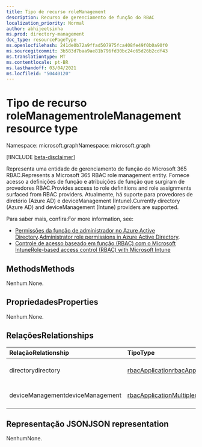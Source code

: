 ```yaml
---
title: Tipo de recurso roleManagement
description: Recurso de gerenciamento de função do RBAC
localization_priority: Normal
author: abhijeetsinha
ms.prod: directory-management
doc_type: resourcePageType
ms.openlocfilehash: 241de0b72a9ffad507975fca408fe49f0b0a90f0
ms.sourcegitcommit: 3b583d7baa9ae81b796fd30bc24c65d26b2cdf43
ms.translationtype: MT
ms.contentlocale: pt-BR
ms.lasthandoff: 03/04/2021
ms.locfileid: "50440120"
---
```

# <a name="rolemanagement-resource-type"></a><span data-ttu-id="e47b3-103">Tipo de recurso roleManagement</span><span class="sxs-lookup"><span data-stu-id="e47b3-103">roleManagement resource type</span></span>

<span data-ttu-id="e47b3-104">Namespace: microsoft.graph</span><span class="sxs-lookup"><span data-stu-id="e47b3-104">Namespace: microsoft.graph</span></span>

[!INCLUDE [beta-disclaimer](../../includes/beta-disclaimer.md)]

<span data-ttu-id="e47b3-105">Representa uma entidade de gerenciamento de função do Microsoft 365 RBAC.</span><span class="sxs-lookup"><span data-stu-id="e47b3-105">Represents a Microsoft 365 RBAC role management entity.</span></span> <span data-ttu-id="e47b3-106">Fornece acesso a definições de função e atribuições de função que surgiram de provedores RBAC.</span><span class="sxs-lookup"><span data-stu-id="e47b3-106">Provides access to role definitions and role assignments surfaced from RBAC providers.</span></span> <span data-ttu-id="e47b3-107">Atualmente, há suporte para provedores de diretório (Azure AD) e deviceManagement (Intune).</span><span class="sxs-lookup"><span data-stu-id="e47b3-107">Currently directory (Azure AD) and  deviceManagement (Intune) providers are supported.</span></span> 

<span data-ttu-id="e47b3-108">Para saber mais, confira:</span><span class="sxs-lookup"><span data-stu-id="e47b3-108">For more information, see:</span></span> 
* <span data-ttu-id="e47b3-109">[Permissões da função de administrador no Azure Active Directory](/azure/active-directory/users-groups-roles/directory-assign-admin-roles).</span><span class="sxs-lookup"><span data-stu-id="e47b3-109">[Administrator role permissions in Azure Active Directory](/azure/active-directory/users-groups-roles/directory-assign-admin-roles).</span></span>
* [<span data-ttu-id="e47b3-110">Controle de acesso baseado em função (RBAC) com o Microsoft Intune</span><span class="sxs-lookup"><span data-stu-id="e47b3-110">Role-based access control (RBAC) with Microsoft Intune</span></span>](/mem/intune/fundamentals/role-based-access-control)

## <a name="methods"></a><span data-ttu-id="e47b3-111">Methods</span><span class="sxs-lookup"><span data-stu-id="e47b3-111">Methods</span></span>

<span data-ttu-id="e47b3-112">Nenhum.</span><span class="sxs-lookup"><span data-stu-id="e47b3-112">None.</span></span>

## <a name="properties"></a><span data-ttu-id="e47b3-113">Propriedades</span><span class="sxs-lookup"><span data-stu-id="e47b3-113">Properties</span></span>

<span data-ttu-id="e47b3-114">Nenhum.</span><span class="sxs-lookup"><span data-stu-id="e47b3-114">None.</span></span>

## <a name="relationships"></a><span data-ttu-id="e47b3-115">Relações</span><span class="sxs-lookup"><span data-stu-id="e47b3-115">Relationships</span></span>

| <span data-ttu-id="e47b3-116">Relação</span><span class="sxs-lookup"><span data-stu-id="e47b3-116">Relationship</span></span> | <span data-ttu-id="e47b3-117">Tipo</span><span class="sxs-lookup"><span data-stu-id="e47b3-117">Type</span></span>        | <span data-ttu-id="e47b3-118">Descrição</span><span class="sxs-lookup"><span data-stu-id="e47b3-118">Description</span></span> |
|:-------------|:------------|:------------|
|<span data-ttu-id="e47b3-119">directory</span><span class="sxs-lookup"><span data-stu-id="e47b3-119">directory</span></span>|[<span data-ttu-id="e47b3-120">rbacApplication</span><span class="sxs-lookup"><span data-stu-id="e47b3-120">rbacApplication</span></span>](rbacapplication.md)| <span data-ttu-id="e47b3-121">Somente leitura.</span><span class="sxs-lookup"><span data-stu-id="e47b3-121">Read-only.</span></span> <span data-ttu-id="e47b3-122">Anulável.</span><span class="sxs-lookup"><span data-stu-id="e47b3-122">Nullable.</span></span>|
|<span data-ttu-id="e47b3-123">deviceManagement</span><span class="sxs-lookup"><span data-stu-id="e47b3-123">deviceManagement</span></span>|[<span data-ttu-id="e47b3-124">rbacApplicationMultiple</span><span class="sxs-lookup"><span data-stu-id="e47b3-124">rbacApplicationMultiple</span></span>](rbacapplicationmultiple.md)| <span data-ttu-id="e47b3-p103">Somente leitura. Anulável.</span><span class="sxs-lookup"><span data-stu-id="e47b3-p103">Read-only. Nullable.</span></span>|

## <a name="json-representation"></a><span data-ttu-id="e47b3-127">Representação JSON</span><span class="sxs-lookup"><span data-stu-id="e47b3-127">JSON representation</span></span>

<span data-ttu-id="e47b3-128">Nenhum</span><span class="sxs-lookup"><span data-stu-id="e47b3-128">None.</span></span>

<!-- uuid: 16cd6b66-4b1a-43a1-adaf-3a886856ed98
2019-02-04 14:57:30 UTC -->
<!-- {
  "type": "#page.annotation",
  "description": "roleManagement resource",
  "keywords": "",
  "section": "documentation",
  "tocPath": ""
}-->
